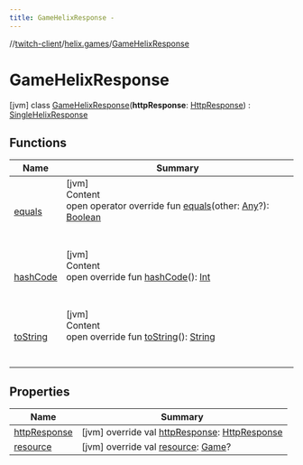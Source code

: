 ```yaml
---
title: GameHelixResponse -
---
```

//[twitch-client](../../index.md)/[helix.games](../index.md)/[GameHelixResponse](index.md)



# GameHelixResponse  
 [jvm] class [GameHelixResponse](index.md)(**httpResponse**: [HttpResponse]()) : [SingleHelixResponse](../../helix.http.model/-single-helix-response/index.md)   


## Functions  
  
|  Name|  Summary| 
|---|---|
| [equals](https://kotlinlang.org/api/latest/jvm/stdlib/kotlin/-any/equals.html)| [jvm]  <br>Content  <br>open operator override fun [equals](https://kotlinlang.org/api/latest/jvm/stdlib/kotlin/-any/equals.html)(other: [Any](https://kotlinlang.org/api/latest/jvm/stdlib/kotlin/-any/index.html)?): [Boolean](https://kotlinlang.org/api/latest/jvm/stdlib/kotlin/-boolean/index.html)  <br><br><br>
| [hashCode](https://kotlinlang.org/api/latest/jvm/stdlib/kotlin/-any/hash-code.html)| [jvm]  <br>Content  <br>open override fun [hashCode](https://kotlinlang.org/api/latest/jvm/stdlib/kotlin/-any/hash-code.html)(): [Int](https://kotlinlang.org/api/latest/jvm/stdlib/kotlin/-int/index.html)  <br><br><br>
| [toString](https://kotlinlang.org/api/latest/jvm/stdlib/kotlin/-any/to-string.html)| [jvm]  <br>Content  <br>open override fun [toString](https://kotlinlang.org/api/latest/jvm/stdlib/kotlin/-any/to-string.html)(): [String](https://kotlinlang.org/api/latest/jvm/stdlib/kotlin/-string/index.html)  <br><br><br>


## Properties  
  
|  Name|  Summary| 
|---|---|
| [httpResponse](index.md#helix.games/GameHelixResponse/httpResponse/#/PointingToDeclaration/)|  [jvm] override val [httpResponse](index.md#helix.games/GameHelixResponse/httpResponse/#/PointingToDeclaration/): [HttpResponse]()   <br>
| [resource](index.md#helix.games/GameHelixResponse/resource/#/PointingToDeclaration/)|  [jvm] override val [resource](index.md#helix.games/GameHelixResponse/resource/#/PointingToDeclaration/): [Game](../../helix.games.model/-game/index.md)?   <br>

